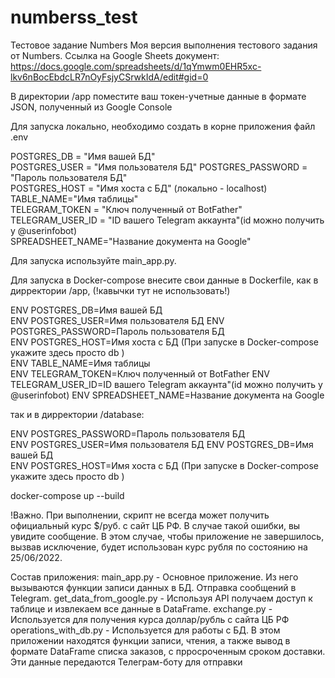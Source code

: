 # numberss_test
Тестовое задание Numbers
Моя версия выполнения тестового задания от Numbers.
Ссылка на Google Sheets документ:
https://docs.google.com/spreadsheets/d/1qYmwm0EHR5xc-lkv6nBocEbdcLR7nOyFsjyCSrwkIdA/edit#gid=0

В директории /app поместите ваш токен-учетные данные в формате JSON, полученный из Google Console

Для запуска локально, необходимо создать в корне приложения файл .env

POSTGRES_DB = "Имя вашей БД"  
POSTGRES_USER = "Имя пользователя БД" 
POSTGRES_PASSWORD = "Пароль пользователя БД"  
POSTGRES_HOST = "Имя хоста с БД"  (локально - localhost)  
TABLE_NAME="Имя таблицы"  
TELEGRAM_TOKEN = "Ключ полученный от BotFather" 
TELEGRAM_USER_ID = "ID вашего Telegram аккаунта"(id можно получить у @userinfobot)  
SPREADSHEET_NAME="Название документа на Google" 

Для запуска используйте main_app.py.

Для запуска в Docker-compose внесите свои данные в Dockerfile, как в дирректории /app, (!кавычки тут не использовать!)  

ENV POSTGRES_DB=Имя вашей БД  
ENV POSTGRES_USER=Имя пользователя БД 
ENV POSTGRES_PASSWORD=Пароль пользователя БД  
ENV POSTGRES_HOST=Имя хоста с БД (При запуске в Docker-compose укажите здесь просто db )  
ENV TABLE_NAME=Имя таблицы  
ENV TELEGRAM_TOKEN=Ключ полученный от BotFather 
ENV TELEGRAM_USER_ID=ID вашего Telegram аккаунта"(id можно получить у @userinfobot) 
ENV SPREADSHEET_NAME=Название документа на Google 

так и в дирректории /database:  

ENV POSTGRES_PASSWORD=Пароль пользователя БД  
ENV POSTGRES_USER=Имя пользователя БД 
ENV POSTGRES_DB=Имя вашей БД  
ENV POSTGRES_HOST=Имя хоста с БД (При запуске в Docker-compose укажите здесь просто db )  

docker-compose up --build 

!Важно. При выполнении, скрипт не всегда может получить официальный курс $/руб. с  сайт ЦБ РФ. В случае такой ошибки, вы увидите сообщение.
В этом случае, чтобы приложение не завершилось, вызвав исключение, будет использован курс рубля по состоянию на 25/06/2022. 

Состав приложения:
main_app.py - Основное приложение. Из него вызываются функции записи данных в БД. Отправка сообщений в Telegram.
get_data_from_google.py - Используя API получаем доступ к таблице и извлекаем все данные в DataFrame.
exchange.py - Используется для получения курса доллар/рубль с сайта ЦБ РФ
operations_with_db.py - Используется для работы с БД. В этом приложении находятся функции записи, чтения, а также вывод в формате DataFrame списка заказов, с прросроченным сроком доставки. Эти данные передаются Телеграм-боту для отправки
